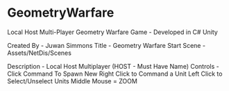 # GeometryWarfare
Local Host Multi-Player Geometry Warfare Game - Developed in C# Unity

Created By - Juwan Simmons
Title - Geometry Warfare
Start Scene - Assets/NetDis/Scenes

Description - Local Host Multiplayer (HOST - Must Have Name)
Controls - 
	Click Command To Spawn New
	Right Click to Command a Unit
	Left Click to Select/Unselect Units
	Middle Mouse = ZOOM

